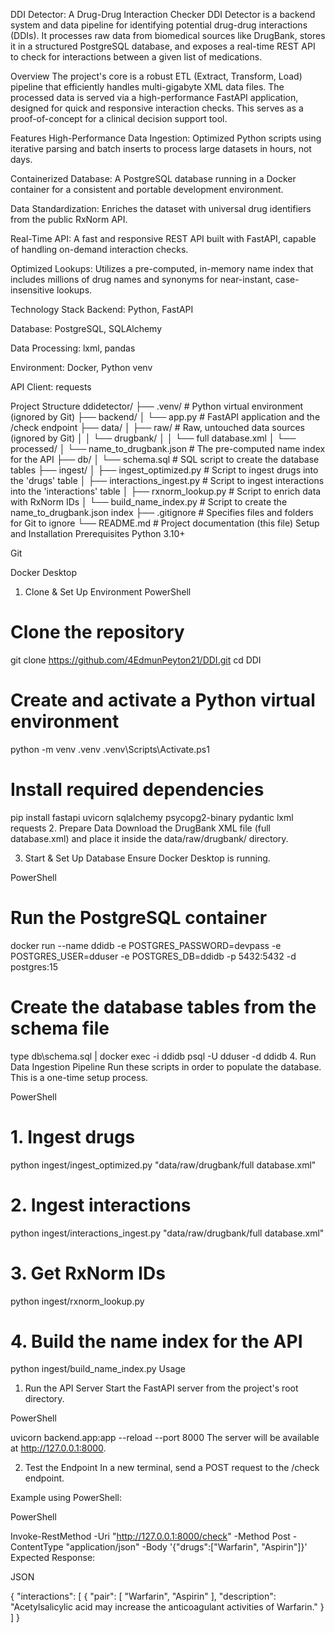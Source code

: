 
DDI Detector: A Drug-Drug Interaction Checker
DDI Detector is a backend system and data pipeline for identifying potential drug-drug interactions (DDIs). It processes raw data from biomedical sources like DrugBank, stores it in a structured PostgreSQL database, and exposes a real-time REST API to check for interactions between a given list of medications.

Overview
The project's core is a robust ETL (Extract, Transform, Load) pipeline that efficiently handles multi-gigabyte XML data files. The processed data is served via a high-performance FastAPI application, designed for quick and responsive interaction checks. This serves as a proof-of-concept for a clinical decision support tool.

Features
High-Performance Data Ingestion: Optimized Python scripts using iterative parsing and batch inserts to process large datasets in hours, not days.

Containerized Database: A PostgreSQL database running in a Docker container for a consistent and portable development environment.

Data Standardization: Enriches the dataset with universal drug identifiers from the public RxNorm API.

Real-Time API: A fast and responsive REST API built with FastAPI, capable of handling on-demand interaction checks.

Optimized Lookups: Utilizes a pre-computed, in-memory name index that includes millions of drug names and synonyms for near-instant, case-insensitive lookups.

Technology Stack
Backend: Python, FastAPI

Database: PostgreSQL, SQLAlchemy

Data Processing: lxml, pandas

Environment: Docker, Python venv

API Client: requests

Project Structure
ddidetector/
├── .venv/                  # Python virtual environment (ignored by Git)
├── backend/
│   └── app.py              # FastAPI application and the /check endpoint
├── data/
│   ├── raw/                # Raw, untouched data sources (ignored by Git)
│   │   └── drugbank/
│   │       └── full database.xml
│   └── processed/
│       └── name_to_drugbank.json # The pre-computed name index for the API
├── db/
│   └── schema.sql          # SQL script to create the database tables
├── ingest/
│   ├── ingest_optimized.py     # Script to ingest drugs into the 'drugs' table
│   ├── interactions_ingest.py  # Script to ingest interactions into the 'interactions' table
│   ├── rxnorm_lookup.py        # Script to enrich data with RxNorm IDs
│   └── build_name_index.py     # Script to create the name_to_drugbank.json index
├── .gitignore              # Specifies files and folders for Git to ignore
└── README.md               # Project documentation (this file)
Setup and Installation
Prerequisites
Python 3.10+

Git

Docker Desktop

1. Clone & Set Up Environment
PowerShell

# Clone the repository
git clone https://github.com/4EdmunPeyton21/DDI.git
cd DDI

# Create and activate a Python virtual environment
python -m venv .venv
.venv\Scripts\Activate.ps1

# Install required dependencies
pip install fastapi uvicorn sqlalchemy psycopg2-binary pydantic lxml requests
2. Prepare Data
Download the DrugBank XML file (full database.xml) and place it inside the data/raw/drugbank/ directory.

3. Start & Set Up Database
Ensure Docker Desktop is running.

PowerShell

# Run the PostgreSQL container
docker run --name ddidb -e POSTGRES_PASSWORD=devpass -e POSTGRES_USER=dduser -e POSTGRES_DB=ddidb -p 5432:5432 -d postgres:15

# Create the database tables from the schema file
type db\schema.sql | docker exec -i ddidb psql -U dduser -d ddidb
4. Run Data Ingestion Pipeline
Run these scripts in order to populate the database. This is a one-time setup process.

PowerShell

# 1. Ingest drugs
python ingest/ingest_optimized.py "data/raw/drugbank/full database.xml"

# 2. Ingest interactions
python ingest/interactions_ingest.py "data/raw/drugbank/full database.xml"

# 3. Get RxNorm IDs
python ingest/rxnorm_lookup.py

# 4. Build the name index for the API
python ingest/build_name_index.py
Usage
1. Run the API Server
Start the FastAPI server from the project's root directory.

PowerShell

uvicorn backend.app:app --reload --port 8000
The server will be available at http://127.0.0.1:8000.

2. Test the Endpoint
In a new terminal, send a POST request to the /check endpoint.

Example using PowerShell:

PowerShell

Invoke-RestMethod -Uri "http://127.0.0.1:8000/check" -Method Post -ContentType "application/json" -Body '{"drugs":["Warfarin", "Aspirin"]}'
Expected Response:

JSON

{
  "interactions": [
    {
      "pair": [
        "Warfarin",
        "Aspirin"
      ],
      "description": "Acetylsalicylic acid may increase the anticoagulant activities of Warfarin."
    }
  ]
}






